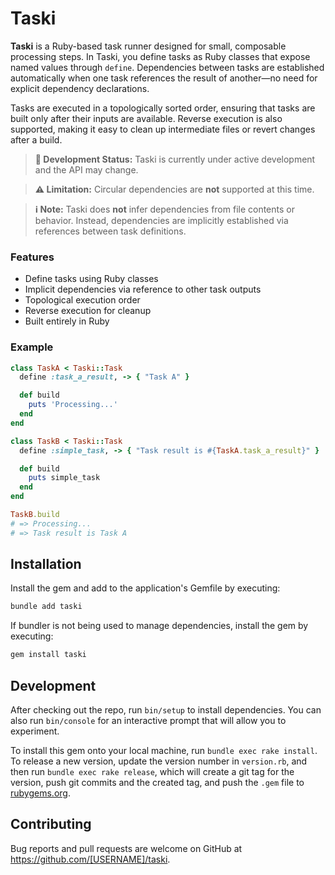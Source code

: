 # Taski

**Taski** is a Ruby-based task runner designed for small, composable processing steps.
In Taski, you define tasks as Ruby classes that expose named values through `define`. Dependencies between tasks are established automatically when one task references the result of another—no need for explicit dependency declarations.

Tasks are executed in a topologically sorted order, ensuring that tasks are built only after their inputs are available. Reverse execution is also supported, making it easy to clean up intermediate files or revert changes after a build.

> **🚧 Development Status:** Taski is currently under active development and the API may change.

> **⚠️ Limitation:** Circular dependencies are **not** supported at this time.

> **ℹ️ Note:** Taski does **not** infer dependencies from file contents or behavior. Instead, dependencies are implicitly established via references between task definitions.

### Features

- Define tasks using Ruby classes
- Implicit dependencies via reference to other task outputs
- Topological execution order
- Reverse execution for cleanup
- Built entirely in Ruby

### Example

```ruby
class TaskA < Taski::Task
  define :task_a_result, -> { "Task A" }

  def build
    puts 'Processing...'
  end
end

class TaskB < Taski::Task
  define :simple_task, -> { "Task result is #{TaskA.task_a_result}" }

  def build
    puts simple_task
  end
end

TaskB.build
# => Processing...
# => Task result is Task A
```

## Installation

Install the gem and add to the application's Gemfile by executing:

```bash
bundle add taski
```

If bundler is not being used to manage dependencies, install the gem by executing:

```bash
gem install taski
```

## Development

After checking out the repo, run `bin/setup` to install dependencies. You can also run `bin/console` for an interactive prompt that will allow you to experiment.

To install this gem onto your local machine, run `bundle exec rake install`. To release a new version, update the version number in `version.rb`, and then run `bundle exec rake release`, which will create a git tag for the version, push git commits and the created tag, and push the `.gem` file to [rubygems.org](https://rubygems.org).

## Contributing

Bug reports and pull requests are welcome on GitHub at https://github.com/[USERNAME]/taski.

